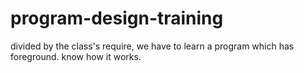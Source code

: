 # program-design-training
divided by the class's require, we have to learn a program which has foreground. know how it works.
